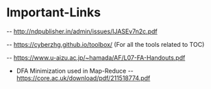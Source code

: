 # Important-Links
-- http://ndpublisher.in/admin/issues/IJASEv7n2c.pdf

-- https://cyberzhg.github.io/toolbox/ (For all the tools related to TOC)

-- https://www.u-aizu.ac.jp/~hamada/AF/L07-FA-Handouts.pdf

- DFA Minimization used in Map-Reduce
-- https://core.ac.uk/download/pdf/211518774.pdf 
